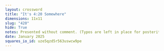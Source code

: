 ```yaml
---
layout: crossword
title: "It's 4:20 Somewhere"
dimensions: 11x11
slug: "420"
hide: True
notes: Presented without comment. (Typos are left in place for posterity.)
date: January 2025
squares_io_id: uze5qzd5r563uswcw9pe
---
```

